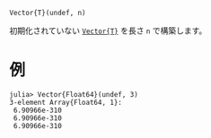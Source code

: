 ```
Vector{T}(undef, n)
```

初期化されていない [`Vector{T}`](@ref) を長さ `n` で構築します。

# 例

```julia-repl
julia> Vector{Float64}(undef, 3)
3-element Array{Float64, 1}:
 6.90966e-310
 6.90966e-310
 6.90966e-310
```
